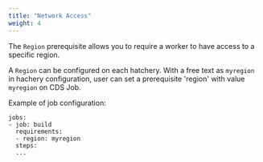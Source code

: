 ```yaml
---
title: "Network Access"
weight: 4
---
```


The `Region` prerequisite allows you to require a worker to have access to a specific region.

A `Region` can be configured on each hatchery. With a free text as `myregion` in hachery configuration, 
user can set a prerequisite 'region' with value `myregion` on CDS Job.

Example of job configuration:
```
jobs:
- job: build
  requirements:
  - region: myregion
  steps:
  ...
```
